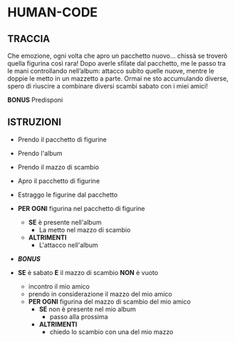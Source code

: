 # HUMAN-CODE

## TRACCIA

Che emozione, ogni volta che apro un pacchetto nuovo... chissà se troverò quella figurina così rara!
Dopo averle sfilate dal pacchetto, me le passo tra le mani controllando nell’album: attacco subito quelle nuove, mentre le doppie le metto in un mazzetto a parte. Ormai ne sto accumulando diverse, spero di riuscire a combinare diversi scambi sabato con i miei amici!

**BONUS**
Predisponi

## ISTRUZIONI

- Prendo il pacchetto di figurine
- Prendo l'album
- Prendo il mazzo di scambio
- Apro il pacchetto di figurine
- Estraggo le figurine dal pacchetto
- **PER OGNI** figurina nel pacchetto di figurine
  - **SE** è presente nell'album
    - La metto nel mazzo di scambio
  - **ALTRIMENTI**
    - L'attacco nell'album
- **_BONUS_**

- **SE** è sabato **E** il mazzo di scambio **NON** è vuoto
  - incontro il mio amico
  - prendo in considerazione il mazzo del mio amico
  - **PER OGNI** figurina del mazzo di scambio del mio amico
    - **SE** non è presente nel mio album
      - passo alla prossima
    - **ALTRIMENTI**
      - chiedo lo scambio con una del mio mazzo
